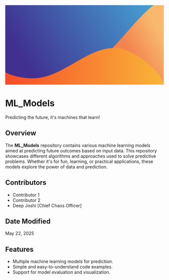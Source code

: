 <img src="https://github.com/DeepLumiere/DeepLumiere/blob/main/images/design-4.png">

# ML_Models
Predicting the future, it's machines that learn!

## Overview
The **ML_Models** repository contains various machine learning models aimed at predicting future outcomes based on input data. This repository showcases different algorithms and approaches used to solve predictive problems. Whether it's for fun, learning, or practical applications, these models explore the power of data and prediction.

## Contributors
- Contributor 1
- Contributor 2
- Deep Joshi [Chief Chaos Officer]

## Date Modified
May 22, 2025

## Features
- Multiple machine learning models for prediction.
- Simple and easy-to-understand code examples.
- Support for model evaluation and visualization.

